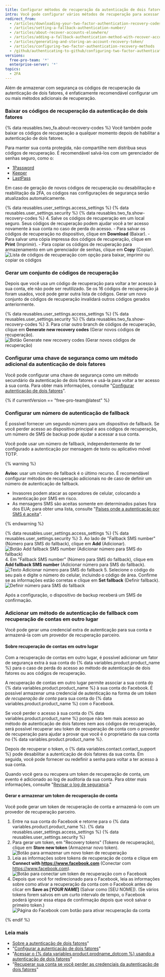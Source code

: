 ```yaml
---
title: Configurar métodos de recuperação da autenticação de dois fatores
intro: Você pode configurar vários métodos de recuperação para acessar sua conta em caso de perda das credenciais da autenticação de dois fatores.
redirect_from:
  - /articles/downloading-your-two-factor-authentication-recovery-codes/
  - /articles/setting-a-fallback-authentication-number/
  - /articles/about-recover-accounts-elsewhere/
  - /articles/adding-a-fallback-authentication-method-with-recover-accounts-elsewhere/
  - /articles/generating-and-storing-an-account-recovery-token/
  - /articles/configuring-two-factor-authentication-recovery-methods
  - /github/authenticating-to-github/configuring-two-factor-authentication-recovery-methods
versions:
  free-pro-team: '*'
  enterprise-server: '*'
topics:
  - 2FA
---
```


Além de armazenar com segurança os códigos de recuperação da autenticação de dois fatores, é enfaticamente recomendável configurar um ou mais métodos adicionais de recuperação.

### Baixar os códigos de recuperação da autenticação de dois fatores

{% data reusables.two_fa.about-recovery-codes %} Você também pode baixar os códigos de recuperação a qualquer momento depois de habilitar a autenticação de dois fatores.

Para manter sua conta protegida, não compartilhe nem distribua seus códigos de recuperação. É recomendável salvá-los com um gerenciador de senhas seguro, como o:
- [1Password](https://1password.com/)
- [Keeper](https://keepersecurity.com/)
- [LastPass](https://lastpass.com/)

Em caso de geração de novos códigos de recuperação ou desabilitação e reabilitação da 2FA, os códigos nas configurações de segurança serão atualizados automaticamente.

{% data reusables.user_settings.access_settings %}
{% data reusables.user_settings.security %}
{% data reusables.two_fa.show-recovery-codes %}
4. Salve os códigos de recuperação em um local seguro. Seus códigos de recuperação podem ajudar você a ter acesso novamente à sua conta no caso de perda do acesso.
    - Para salvar os códigos de recuperação no dispositivo, clique em **Download** (Baixar).
    - Para salvar uma cópia impressa dos códigos de recuperação, clique em **Print** (Imprimir).
    - Para copiar os códigos de recuperação para armazenamento em um gerenciador de senhas, clique em **Copy** (Copiar). ![Lista de códigos de recuperação com opção para baixar, imprimir ou copiar os códigos](/assets/images/help/2fa/download-print-or-copy-recovery-codes-before-continuing.png)

### Gerar um conjunto de códigos de recuperação

Depois que você usa um código de recuperação para voltar a ter acesso à sua conta, ele não pode ser reutilizado. Se os 16 códigos de recuperação já foram usados, você pode gerar outra lista de códigos. Gerar um novo conjunto de códigos de recuperação invalidará outros códigos gerados anteriormente.

{% data reusables.user_settings.access_settings %}
{% data reusables.user_settings.security %}
{% data reusables.two_fa.show-recovery-codes %}
3. Para criar outro branch de códigos de recuperação, clique em **Generate new recovery codes** (Gerar novos códigos de recuperação). ![Botão Generate new recovery codes (Gerar novos códigos de recuperação)](/assets/images/help/2fa/generate-new-recovery-codes.png)

### Configurar uma chave de segurança como um método adicional da autenticação de dois fatores

Você pode configurar uma chave de segurança como um método secundário da autenticação de dois fatores e usá-la para voltar a ter acesso à sua conta. Para obter mais informações, consulte "[Configurar autenticação de dois fatores](/articles/configuring-two-factor-authentication#configuring-two-factor-authentication-using-a-security-key)".

{% if currentVersion == "free-pro-team@latest" %}

### Configurar um número de autenticação de fallback

É possível fornecer um segundo número para um dispositivo de fallback. Se você perder acesso ao dispositivo principal e aos códigos de recuperação, um número de SMS de backup pode ajudar a acessar a sua conta.

Você pode usar um número de fallback, independentemente de ter configurado a autenticação por mensagem de texto ou aplicativo móvel TOTP.

{% warning %}

**Aviso:** usar um número de fallback é o último recurso. É recomendável configurar métodos de recuperação adicionais no de caso de definir um número de autenticação de fallback.
- Invasores podem atacar as operadores de celular, colocando a autenticação por SMS em risco.
- As mensagens SMS são aceitas somente em determinados países fora dos EUA; para obter uma lista, consulte "[Países onde a autenticação por SMS é aceita](/articles/countries-where-sms-authentication-is-supported)".

{% endwarning %}

{% data reusables.user_settings.access_settings %}
{% data reusables.user_settings.security %}
3. Ao lado de "Fallback SMS number" (Número para SMS do fallback), clique em **Add** (Adicionar). ![Botão Add fallback SMS number (Adicionar número para SMS do fallback)](/assets/images/help/2fa/add-fallback-sms-number-button.png)
4. Em "Fallback SMS number" (Número para SMS do fallback), clique em **Add fallback SMS number** (Adicionar número para SMS do fallback). ![Texto Adicionar número para SMS do fallback](/assets/images/help/2fa/add_fallback_sms_number_text.png)
5. Selecione o código do seu país e digite o número do celular, incluindo o código de área. Confirme se as informações estão corretas e clique em **Set fallback** (Definir fallback). ![Definir número para SMS do fallback](/assets/images/help/2fa/2fa-fallback-number.png)

Após a configuração, o dispositivo de backup receberá um SMS de confirmação.

### Adicionar um método de autenticação de fallback com recuperação de contas em outro lugar

Você pode gerar uma credencial extra de autenticação para sua conta e armazená-la com um provedor de recuperação parceiro.

#### Sobre recuperação de contas em outro lugar

Com a recuperação de contas em outro lugar, é possível adicionar um fator de segurança extra à sua conta do {% data variables.product.product_name %} para o caso de perda do acesso ao método de autenticação de dois fatores ou aos códigos de recuperação.

A recuperação de contas em outro lugar permite associar a sua conta do {% data variables.product.product_name %} à sua conta do Facebook. É possível armazenar uma credencial de autenticação na forma de um _token de recuperação de conta_ para sua conta do {% data variables.product.product_name %} com o Facebook.

Se você perder o acesso à sua conta do {% data variables.product.product_name %} porque não tem mais acesso ao método de autenticação de dois fatores nem aos códigos de recuperação, será possível recuperar seu token de recuperação de conta com o provedor de recuperação para ajudar a provar que você é o proprietário da sua conta no {% data variables.product.product_name %}.

Depois de recuperar o token, o {% data variables.contact.contact_support %} pode desabilitar a autenticação de dois fatores da sua conta. Em seguida, você pode fornecer ou redefinir a senha para voltar a ter acesso à sua conta.

Quando você gera ou recupera um token de recuperação de conta, um evento é adicionado ao log de auditoria da sua conta. Para obter mais informações, consulte "[Revisar o log de segurança](/articles/reviewing-your-security-log)."

#### Gerar e armazenar um token de recuperação de conta

Você pode gerar um token de recuperação de conta e armazená-lo com um provedor de recuperação parceiro.

1. Entre na sua conta do Facebook e retorne para o {% data variables.product.product_name %}.
{% data reusables.user_settings.access_settings %}
{% data reusables.user_settings.security %}
4. Para gerar um token, em "Recovery tokens" (Tokens de recuperação), clique em **Store new token** (Armazenar novo token). ![Botão para armazenar um novo token de recuperação](/assets/images/help/settings/store-new-recovery-token.png)
5. Leia as informações sobre tokens de recuperação de conta e clique em **Connect with https://www.facebook.com** (Conectar com https://www.facebook.com). ![Botão para conectar um token de recuperação com o Facebook](/assets/images/help/settings/connect-recovery-token-with-facebook.png)
6. Depois que você for redirecionado para o Facebook, leia as informações sobre como ativar a recuperação da conta com o Facebook antes de clicar em **Save as [_YOUR NAME_]** (Salvar como [SEU NOME]). (Se vários tokens forem salvos em um curto intervalo de tempo, o Facebook poderá ignorar essa etapa de confirmação depois que você salvar o primeiro token.) ![Página do Facebook com botão para ativar recuperação da conta](/assets/images/help/settings/security-turn-on-rae-facebook.png)

{% endif %}

### Leia mais

- [Sobre a autenticação de dois fatores](/articles/about-two-factor-authentication)"
- "[Configurar a autenticação de dois fatores](/articles/configuring-two-factor-authentication)"
- "[Acessar o {% data variables.product.prodname_dotcom %} usando a autenticação de dois fatores](/articles/accessing-github-using-two-factor-authentication)"
- "[Recuperar sua conta se você perder as credenciais da autenticação de dois fatores](/articles/recovering-your-account-if-you-lose-your-2fa-credentials)"
